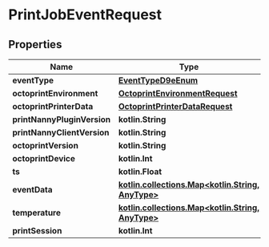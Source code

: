 
# PrintJobEventRequest

## Properties
Name | Type | Description | Notes
------------ | ------------- | ------------- | -------------
**eventType** | [**EventTypeD9eEnum**](EventTypeD9eEnum.md) |  | 
**octoprintEnvironment** | [**OctoprintEnvironmentRequest**](OctoprintEnvironmentRequest.md) |  | 
**octoprintPrinterData** | [**OctoprintPrinterDataRequest**](OctoprintPrinterDataRequest.md) |  | 
**printNannyPluginVersion** | **kotlin.String** |  | 
**printNannyClientVersion** | **kotlin.String** |  | 
**octoprintVersion** | **kotlin.String** |  | 
**octoprintDevice** | **kotlin.Int** |  | 
**ts** | **kotlin.Float** |  |  [optional]
**eventData** | [**kotlin.collections.Map&lt;kotlin.String, AnyType&gt;**](AnyType.md) |  |  [optional]
**temperature** | [**kotlin.collections.Map&lt;kotlin.String, AnyType&gt;**](AnyType.md) |  |  [optional]
**printSession** | **kotlin.Int** |  |  [optional]



